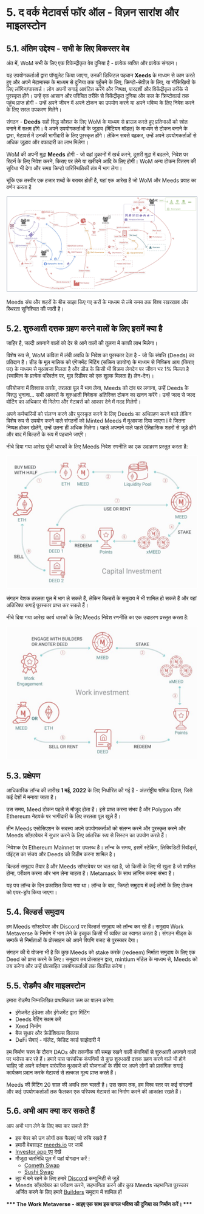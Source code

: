 # 5. द वर्क मेटावर्स फॉर ऑल - विज़न सारांश और माइलस्टोन

## 5.1. अंतिम उद्देश्य - सभी के लिए विकस्तर वेब

अंत में, WoM सभी के लिए एक विकेन्द्रीकृत वेब दुनिया है - प्रत्येक व्यक्ति और प्रत्येक संगठन।

यह उपयोगकर्ताओं द्वारा पॉप्युलेट किया जाएगा, उनकी डिजिटल पहचान **Xeeds** के माध्यम से काम करते हुए और अपने मेटामास्क के माध्यम से दुनिया तक पहुँचने के लिए, क्रिप्टो-सेवीज़ के लिए, या नौसिखियों के लिए लॉगिन/पासवर्ड। लोग अपनी सगाई आवंटित करेंगे और निष्पक्ष, पारदर्शी और विकेंद्रीकृत तरीके से पुरस्कृत होंगे। उन्हें एक आसान और परिचित तरीके से विकेंद्रीकृत दुनिया और कल के क्रिप्टोवर्ल्ड तक पहुंच प्राप्त होगी - उन्हें अपने जीवन में अपने टोकन का उपयोग करने या अपने भविष्य के लिए निवेश करने के लिए सरल उपकरण मिलेंगे।

संगठन - **Deeds** सही सिद्ध कौशल के लिए WoM के माध्यम से ब्राउज़ करते हुए प्रतिभाओं को स्रोत बनाने में सक्षम होंगे। वे अपने उपयोगकर्ताओं के जुड़ाव (मिंटियम मॉडल) के माध्यम से टोकन बनाने के द्वारा, मेटावर्स में उनकी भागीदारी के लिए पुरस्कृत होंगे। लेकिन सबसे बढ़कर, उन्हें अपने उपयोगकर्ताओं से अधिक जुड़ाव और वफादारी का लाभ मिलेगा।

WoM की अपनी मुद्रा **Meeds** होगी - जो वहां दुकानों में खर्च करने, दूसरी मुद्रा में बदलने, निवेश पर रिटर्न के लिए निवेश करने, किराए पर लेने या खरीदने आदि के लिए होगी। WoM अन्य टोकन वितरण की सुविधा भी देगा और समग्र क्रिप्टो पारिस्थितिकी तंत्र में भाग लेगा।

चूंकि एक तस्वीर एक हजार शब्दों के बराबर होती है, यहां एक आरेख है जो WoM और Meeds प्रवाह का वर्णन करता है

![WoM और Meeds प्रवाह।](en/img/wom-flows.png)

Meeds संघ और शहरों के बीच साझा किए गए करों के माध्यम से लंबे समय तक विश्व रखरखाव और स्थिरता सुनिश्चित की जाती है।

## 5.2. शुरुआती दत्तक ग्रहण करने वालों के लिए इसमें क्या है

जाहिर है, जल्दी अपनाने वालों को देर से आने वालों की तुलना में काफी लाभ मिलेगा।

विशेष रूप से, WoM कविता में लंबी अवधि के निवेश का पुरस्कार देता है - जो कि संपत्ति (Deeds) का प्रतिदान है। डीड के मूल मालिक को एंगेजमेंट मिंटिंग (सक्रिय उपयोग) के माध्यम से निष्क्रिय आय (किराए पर) के माध्यम से मुआवजा मिलता है और डीड के किसी भी विक्रय लेनदेन पर जीवन भर 1% मिलता है (स्वामित्व के प्रत्येक परिवर्तन पर, मूल रिडीमर को एक शुल्क मिलता है) लेन-देन)।

परियोजना में विश्वास करके, तरलता पूल में भाग लेना, Meeds को दांव पर लगाना, उन्हें Deeds के विरुद्ध भुनाना... सभी आकारों के शुरुआती निवेशक अतिरिक्त टोकन का खनन करेंगे। उन्हें जल्द से जल्द वोटिंग का अधिकार भी मिलेगा और मेटावर्स को आकार देने में मदद मिलेगी।

अपने कर्मचारियों को संलग्न करने और पुरस्कृत करने के लिए Deeds का अधिग्रहण करने वाले लेकिन विशेष रूप से उपयोग करने वाले संगठनों को Minted Meeds में मुआवजा दिया जाएगा I वे जितना निष्पक्ष होकर खेलेंगे, उन्हें उतना ही अधिक मिलेगा। पहले अपनाने वाले पहले ऐतिहासिक शहरों से जुड़े होंगे और बाद में बिल्डरों के रूप में पहचाने जाएंगे।

नीचे दिया गया आरेख पूंजी धारकों के लिए Meeds निवेश रणनीति का एक उदाहरण प्रस्तुत करता है:

![पूंजी धारकों के लिए Meeds निवेश की रणनीति](en/img/invest-capital.png)

संगठन बेशक तरलता पूल में भाग ले सकते हैं, लेकिन बिल्डरों के समुदाय में भी शामिल हो सकते हैं और वहां अतिरिक्त सगाई पुरस्कार प्राप्त कर सकते हैं।

नीचे दिया गया आरेख कार्य धारकों के लिए Meeds निवेश रणनीति का एक उदाहरण प्रस्तुत करता है:

![काम धारकों के लिए Meeds निवेश रणनीति](en/img/invest-work.png)

## 5.3. प्रक्षेपण

आधिकारिक लॉन्च की तारीख **1 मई, 2022** के लिए निर्धारित की गई है - अंतर्राष्ट्रीय श्रमिक दिवस, जिसे कई देशों में मनाया जाता है।

उस समय, Meed टोकन पहले से मौजूद होता है। इसे प्राप्त करना संभव है और Polygon और Ethereum नेटवर्क पर भागीदारी के लिए तरलता पूल खुले हैं।

तीन Meeds एसोसिएशन के सदस्य अपने उपयोगकर्ताओं को संलग्न करने और पुरस्कृत करने और Meeds सॉफ़्टवेयर में सुधार करने के लिए आंतरिक रूप से सिस्टम का उपयोग करते हैं।

निवेशक ऐप Ethereum Mainnet पर उपलब्ध है। लॉन्च के समय, इसमें स्टेकिंग, लिक्विडिटी रिवॉर्ड्स, पॉइंट्स का संचय और Deeds को रिडीम करना शामिल है।

बिल्डर्स समुदाय तैयार है और Meeds सॉफ्टवेयर पर चल रहा है, जो किसी के लिए भी खुला है जो शामिल होना, परीक्षण करना और भाग लेना चाहता है। Metamask के साथ लॉगिन करना संभव है।

यह पत्र लॉन्च के दिन प्रकाशित किया गया था। लॉन्च के बाद, क्रिप्टो समुदाय में कई लोगों के लिए टोकन को एयर-ड्रॉप किया जाएगा।

## 5.4. बिल्डर्स समुदाय

हम Meeds सॉफ्टवेयर और Discord पर बिल्डर्स समुदाय को लॉन्च कर रहे हैं। समुदाय Work Metaverse के निर्माण में भाग लेने के इच्छुक किसी भी व्यक्ति का स्वागत करता है। संगठन मीड्स के सम्पर्क से निर्माताओं के प्रोत्साहन को अपने विपणि बजट से पुरस्कार देगा।

संगठन की ये योजना भी है कि कुछ Meeds को stake करके (redeem) निर्माता समुदाय के लिए एक Deed को प्राप्त करने के लिए। समुदाय तब प्रोत्साहन द्वारा, mintium मॉडेल के माध्यम से, Meeds को तय करेगा और उन्हें प्रोत्साहित उपयोगकर्ताओं तक वितरित करेगा।

## 5.5. रोडमैप और माइलस्टोन

हमारा रोडमैप निम्नलिखित प्राथमिकता क्रम का पालन करेगा:

- इंगेजमेंट इंडेक्स और इंगेजमेंट द्वारा मिंटिंग
- Deeds रेंटिंग सक्षम करें
- Xeed निर्माण
- बैज सुधार और क्रेडेंशियल्स विकास
- DeFi सेवाएं - वॉलेट, क्रेडिट कार्ड साझेदारी में

हम निर्माण चरण के दौरान DAOs और तकनीक की समझ रखने वाली कंपनियों से शुरुआती अपनाने वालों पर भरोसा कर रहे हैं। हमारे पास पारंपरिक कंपनियों से कुछ शुरुआती दत्तक ग्रहण करने वाले भी होने चाहिए जो अपने वर्तमान पारंपरिक मुआवजे की योजनाओं के शीर्ष पर अपने लोगों को प्रासंगिक सगाई कार्यक्रम प्रदान करके मेटावर्स से तत्काल मूल्य प्राप्त करते हैं।

Meeds की मिंटिंग 20 साल की अवधि तक चलती है। उस समय तक, हम विश्व स्तर पर कई संगठनों और कई उपयोगकर्ताओं तक फैलकर एक परिपक्व मेटावर्स का निर्माण करने की आकांक्षा रखते हैं।

## 5.6. अभी आप क्या कर सकते हैं

आप अभी भाग लेने के लिए क्या कर सकते हैं?

- इस पेपर को उन लोगों तक फैलाएं जो रुचि रखते हैं
- हमारी वेबसाइट [meeds.io](https://www.meeds.io/) पर जायें
- [Investor app एप](https://meeds.io/investors) देखें
- मौजूदा चलनिधि पूल में यहां योगदान करें :
  - [Cometh Swap](https://swap.cometh.io/)
  - [Sushi Swap](https://sushi.com)
- लूप में बने रहने के लिए हमारे [Discord](https://discord.com/invite/hAuADSq3) कम्युनिटी से जुड़ें
- Meeds सॉफ़्टवेयर का परीक्षण करने, सहभागिता करने और कुछ Meeds सहभागिता पुरस्कार अर्जित करने के लिए हमारे [Builders](https://meeds.io/builders) समुदाय में शामिल हों

**\*\*\* The Work Metaverse - आइए एक साथ इस पागल भविष्य की दुनिया का निर्माण करें। \*\*\***